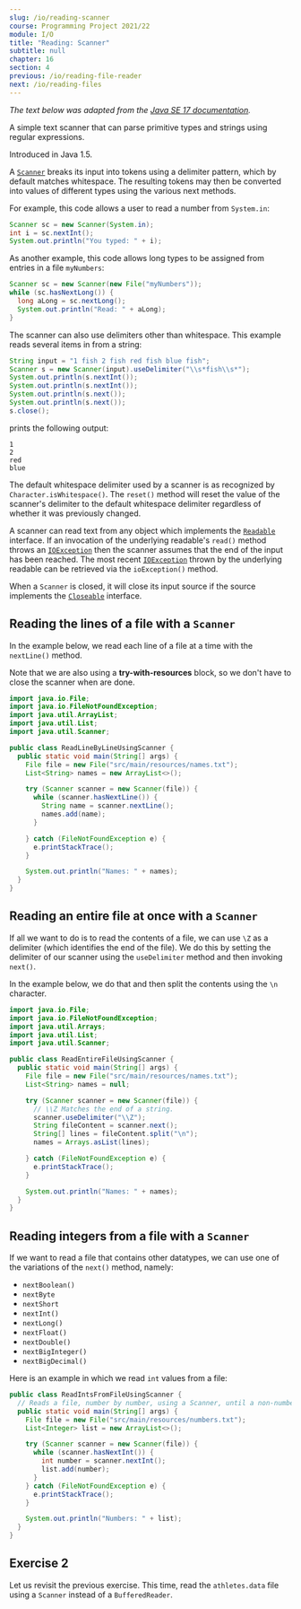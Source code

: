 ```yaml
---
slug: /io/reading-scanner
course: Programming Project 2021/22
module: I/O
title: "Reading: Scanner"
subtitle: null
chapter: 16
section: 4
previous: /io/reading-file-reader
next: /io/reading-files
---
```


*The text below was adapted from the [Java SE 17 documentation](https://docs.oracle.com/en/java/javase/17/docs/api/java.base/java/util/Scanner.html).*

A simple text scanner that can parse primitive types and strings using regular expressions.

Introduced in Java 1.5.

A [`Scanner`](https://docs.oracle.com/en/java/javase/17/docs/api/java.base/java/util/Scanner.html) breaks its input into tokens using a delimiter pattern, which by default matches whitespace. The resulting tokens may then be converted into values of different types using the various next methods.

For example, this code allows a user to read a number from `System.in`:

```java
Scanner sc = new Scanner(System.in);
int i = sc.nextInt();
System.out.println("You typed: " + i);
```

As another example, this code allows long types to be assigned from entries in a file `myNumbers`:

```java
Scanner sc = new Scanner(new File("myNumbers"));
while (sc.hasNextLong()) {
  long aLong = sc.nextLong();
  System.out.println("Read: " + aLong);
}
```

The scanner can also use delimiters other than whitespace. This example reads several items in from a string:

```java
String input = "1 fish 2 fish red fish blue fish";
Scanner s = new Scanner(input).useDelimiter("\\s*fish\\s*");
System.out.println(s.nextInt());
System.out.println(s.nextInt());
System.out.println(s.next());
System.out.println(s.next());
s.close();
```

prints the following output:

```output
1
2
red
blue
```

The default whitespace delimiter used by a scanner is as recognized by `Character.isWhitespace()`. The `reset()` method will reset the value of the scanner's delimiter to the default whitespace delimiter regardless of whether it was previously changed.

A scanner can read text from any object which implements the [`Readable`](https://docs.oracle.com/en/java/javase/17/docs/api/java.base/java/lang/Readable.html) interface. If an invocation of the underlying readable's `read()` method throws an [`IOException`](https://docs.oracle.com/en/java/javase/17/docs/api/java.base/java/io/IOException.html) then the scanner assumes that the end of the input has been reached. The most recent  [`IOException`](https://docs.oracle.com/en/java/javase/17/docs/api/java.base/java/io/IOException.html) thrown by the underlying readable can be retrieved via the `ioException()` method.

When a `Scanner` is closed, it will close its input source if the source implements the [`Closeable`](https://docs.oracle.com/en/java/javase/17/docs/api/java.base/java/io/Closeable.html) interface.

## Reading the lines of a file with a `Scanner`

In the example below, we read each line of a file at a time with the `nextLine()` method. 

Note that we are also using a **try-with-resources** block, so we don't have to close the scanner when are done.

```java
import java.io.File;
import java.io.FileNotFoundException;
import java.util.ArrayList;
import java.util.List;
import java.util.Scanner;

public class ReadLineByLineUsingScanner {
  public static void main(String[] args) {
    File file = new File("src/main/resources/names.txt");
    List<String> names = new ArrayList<>();

    try (Scanner scanner = new Scanner(file)) {
      while (scanner.hasNextLine()) {
        String name = scanner.nextLine();
        names.add(name);
      }

    } catch (FileNotFoundException e) {
      e.printStackTrace();
    }

    System.out.println("Names: " + names);
  }
}
```

## Reading an entire file at once with a `Scanner`

If all we want to do is to read the contents of a file, we can use `\Z` as a delimiter (which identifies the end of the file). We do this by setting the delimiter of our scanner using the `useDelimiter` method and then invoking `next()`.

In the example below, we do that and then split the contents using the `\n` character.

```java
import java.io.File;
import java.io.FileNotFoundException;
import java.util.Arrays;
import java.util.List;
import java.util.Scanner;

public class ReadEntireFileUsingScanner {
  public static void main(String[] args) {
    File file = new File("src/main/resources/names.txt");
    List<String> names = null;

    try (Scanner scanner = new Scanner(file)) {
      // \\Z Matches the end of a string.
      scanner.useDelimiter("\\Z");
      String fileContent = scanner.next();
      String[] lines = fileContent.split("\n");
      names = Arrays.asList(lines);

    } catch (FileNotFoundException e) {
      e.printStackTrace();
    }

    System.out.println("Names: " + names);
  }
}
```

## Reading integers from a file with a `Scanner`

If we want to read a file that contains other datatypes, we can use one of the variations of the `next()` method, namely:
- `nextBoolean()`
- `nextByte`
- `nextShort`
- `nextInt()`
- `nextLong()`
- `nextFloat()`
- `nextDouble()`
- `nextBigInteger()`
- `nextBigDecimal()`

Here is an example in which we read `int` values from a file:

```java
public class ReadIntsFromFileUsingScanner {
  // Reads a file, number by number, using a Scanner, until a non-number character is found. 
  public static void main(String[] args) {
    File file = new File("src/main/resources/numbers.txt");
    List<Integer> list = new ArrayList<>();

    try (Scanner scanner = new Scanner(file)) {
      while (scanner.hasNextInt()) {
        int number = scanner.nextInt();
        list.add(number);
      }
    } catch (FileNotFoundException e) {
      e.printStackTrace();
    }

    System.out.println("Numbers: " + list);
  }
}
```

## Exercise 2

Let us revisit the previous exercise. This time, read the `athletes.data` file using a `Scanner` instead of a `BufferedReader`.